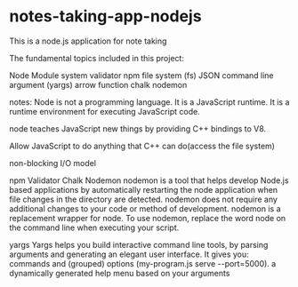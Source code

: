 # notes-taking-app-nodejs
This is a node.js application for note taking

The fundamental topics included in this project:

Node Module system
validator
npm 
file system  (fs)
JSON
command line argument (yargs)
arrow function 
chalk
nodemon 




notes:
Node is not a programming language. It is a JavaScript runtime.
It is a runtime environment for executing JavaScript code. 

node teaches JavaScript new things by providing C++ bindings to V8.

Allow JavaScript to do anything that C++ can do(access the file system)

non-blocking I/O model 

npm 
Validator 
Chalk 
Nodemon
nodemon is a tool that helps develop Node.js based applications by automatically restarting the node application when file changes in the directory are detected.
nodemon does not require any additional changes to your code or method of development. nodemon is a replacement wrapper for node. 
To use nodemon, replace the word node on the command line when executing your script.

yargs
Yargs helps you build interactive command line tools, by parsing arguments and generating an elegant user interface.
It gives you:
commands and (grouped) options (my-program.js serve --port=5000).
a dynamically generated help menu based on your arguments
